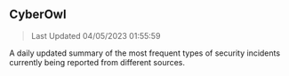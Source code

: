 ## CyberOwl 
> Last Updated 04/05/2023 01:55:59 


A daily updated summary of the most frequent types of security incidents currently being reported from different sources.


